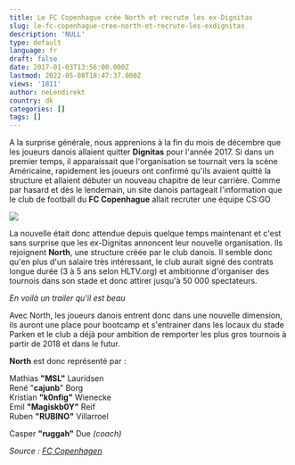 ```yaml
---
title: Le FC Copenhague crée North et recrute les ex-Dignitas
slug: le-fc-copenhague-cree-north-et-recrute-les-exdignitas
description: 'NULL'
type: default
language: fr
draft: false
date: 2017-01-03T13:56:00.000Z
lastmod: 2022-05-08T18:47:37.000Z
views: '1811'
author: neLendirekt
country: dk
categories: []
tags: []
---
```

A la surprise générale, nous apprenions à la fin du mois de décembre que les joueurs danois allaient quitter **Dignitas** pour l'année 2017\. Si dans un premier temps, il apparaissait que l'organisation se tournait vers la scène Américaine, rapidement les joueurs ont confirmé qu'ils avaient quitté la structure et allaient débuter un nouveau chapitre de leur carrière. Comme par hasard et dès le lendemain, un site danois partageait l'information que le club de football du **FC Copenhague** allait recruter une équipe CS:GO

![](/storage/images/586bac6ea3925_northjpeg.jpeg)

La nouvelle était donc attendue depuis quelque temps maintenant et c'est sans surprise que les ex-Dignitas annoncent leur nouvelle organisation. Ils rejoignent **North**, une structure créée par le club danois. Il semble donc qu'en plus d'un salaire très intéressant, le club aurait signé des contrats longue durée (3 à 5 ans selon HLTV.org) et ambitionne d'organiser des tournois dans son stade et donc attirer jusqu'à 50 000 spectateurs.

  
_En voilà un trailer qu'il est beau_

Avec North, les joueurs danois entrent donc dans une nouvelle dimension, ils auront une place pour bootcamp et s'entrainer dans les locaux du stade Parken et le club a déjà pour ambition de remporter les plus gros tournois à partir de 2018 et dans le futur.

**North** est donc représenté par : 

Mathias **"MSL"** Lauridsen  
René "**cajunb**" Borg  
Kristian **"k0nfig"** Wienecke  
Emil **"Magiskb0Y"** Reif  
Ruben **"RUBINO"** Villarroel  
  
Casper **"ruggah"** Due _(coach)_

_Source : [FC Copenhagen](http://www.fck.dk/#/nyhed/2017/01/03/the-north-is-here)_
